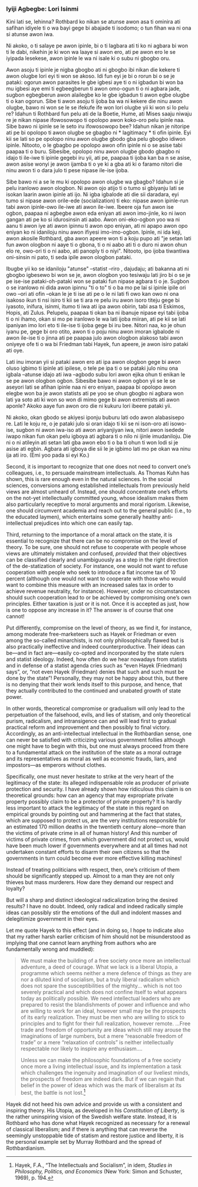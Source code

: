 ### Iyiji Agbegbe: Lori Isinmi

Kini lati se, lehinna? Rothbard ko nikan se atunse awon asa ti ominira ati safihan idiyele ti o wa bayi gege bi abajade ti isodomo; o tun fihan wa ni ona si atunse awon iwa.

Ni akoko, o ti salaye pe awon ipinle, bi o ti lagbara ati ti ko ni agbara bi won ti le dabi, nikehin je ki won wa laaye si awon ero, ati pe awon ero le se iyipada lesekese, awon ipinle le wa ni isale ki o subu ni gbogbo oru.

Awon asoju ti ipinle je nigba gbogbo ati ni gbogbo ibi nikan die kekere ti awon olugbe lori eyi ti won se akoso. Idi fun eyi je bi o rorun bi o se je pataki: ogorun awon parasites le gbe igbesi aye ti o ni igbadun bi won ba mu igbesi aye emi ti egbeegberun ti awon omo-ogun ti o ni agbara jade, sugbon egbegberun awon alailegbe ko le gbe igbadun ti awon egbe olugbe ti o kan ogorun. Sibe ti awon asoju ti ijoba ba wa ni kekere die ninu awon olugbe, bawo ni won se le se ifekufe ife won lori olugbe yii ki won si lo pelu re? Idahun ti Rothbard fun pelu ati de la Boetie, Hume, ati Mises saaju niwaju re je nikan nipase ifowosowopo  ti opolopo awon koko-oro pelu ipinle naa. Sibe bawo ni ipinle se le seto iru ifowosowopo bee? Idahun nikan je nitoripe ati pe bi opolopo ti awon olugbe se gbagbo ni * lagitimacy * ti ofin ipinle. Eyi kii se lati so pe opolopo ninu awon olugbe gbodo gba pelu gbogbo idiwon ipinle. Nitooto, o le gbagbo pe opolopo awon ofin ipinle ni o se asise tabi paapaa ti o buru. Sibesibe, opolopo ninu awon olugbe gbodo gbagbo ni idajo ti ile-iwe ti ipinle gegebi iru yii, ati pe, paapaa ti ijoba kan ba n se asise, awon asise wonyi je awon ijamba ti o ye ki a gba ati ki o faramo nitori die ninu awon ti o dara julo ti pese nipase ile-ise ijoba.

Sibe bawo ni a se le mu ki opolopo awon olugbe wa gbagbo? Idahun si je pelu iranlowo awon ologbon. Ni awon ojo atijo ti o tumo si gbiyanju lati se isokan laarin awon ipinle ati ijo. Ni igba igbalode ati die sii daradara, eyi tumo si nipase awon orile-ede (socialization) ti eko: nipase awon ipinle-run tabi awon ipinle-owo ile-iwe ati awon ile-iwe. Ibeere oja fun awon ise ogbon, paapaa ni agbegbe awon eda eniyan ati awon imo-jinle, ko ni iwon gangan ati pe ko si idurosinsin ati aabo. Awon oni-eko-ogbon yoo wa ni aanu ti awon iye ati awon ipinnu ti awon opo eniyan, ati ni apapo awon opo eniyan ko ni idaniloju ninu awon ifiyesi imo-imo-ogbon. Ipinle, ni ida keji, awon akosile Rothbard, gba awon apeere won ti a koju pupo ati "je setan lati fun awon ologbon ni aaye ti o gbona, ti o ni aabo ati ti o duro ni awon ohun elo re, owo-ori ti o ni aabo, ati panoply ti o niyi". Nitooto, ipo ijoba tiwantiwa oni-sinsin ni pato, ti seda ipile awon ologbon pataki.

Ibugbe yii ko se idaniloju "atunse" –statist –riro , dajudaju; ati bakanna ati ni gbogbo igbesewo bi won se je, awon ologbon yoo tesiwaju lati jiro bi o se je pe ise-ise pataki-oh-pataki won se pataki fun nipase agbara ti o je. Sugbon o se iranlowo ni dida awon ipinnu "ti o to" ti o ba mo pe lai si ipinle ipile ori owo –ori ati ofin –okan le je ti ise ati pe o le ni lati fi owo kan owo ni ona isakoso ikun ti nsi isiro ti kii se ti ara re pelu iru awon isoro titeju gege bi iyasoto, inifura, isinmi, itumo ti iwa ati ipa awon obirin, tabi asa ti Eskimos, Hopis, ati Zulus. Pelupelu, paapaa ti okan ba ni ibanuje nipase eyi tabi ijoba ti o ni ihamo, okan si mo pe iranlowo le wa lati ijoba miiran, ati pe kii se lati ipaniyan imo lori eto ti ile-ise ti ijoba gege bi iru bee. Nitori naa, ko je ohun iyanu pe, gege bi oro otito, awon ti o poju ninu awon imoran igbalode ni awon ile-ise ti o jinna ati pe paapaa julo awon ologbon alakoso tabi awon oniyeye ofe ti o wa bi Friedman tabi Hayek, fun apeere, je awon isiro pataki ati oye.

Lati inu imoran yii si pataki awon ero ati ipa awon ologbon gege bi awon oluso igbimo ti ipinle ati ipilese, o tele pe ipa ti o se pataki julo ninu ona igbala –atunse idajo ati iwa –agbodo subu lori awon ejika ohun ti enikan le se pe awon ologbon ogbon. Sibesibe bawo ni awon ogbon yii se le se aseyori lati se afihan ipinle naa ni ero eniyan, paapaa bi opolopo awon elegbe won ba je awon statists ati pe yoo se ohun gbogbo ni agbara won lati ya soto ati ki won so won di mimo gege bi awon extremists ati awon aponle? Akoko aaye fun awon oro die ni kukuru lori ibeere pataki yii.

Ni akoko, okan gbodo se akiyesi iponju buburu lati odo awon alabasisepo re. Lati le koju re, o je pataki julo si oran idajo ti kii se ni ison-oro ati isowo-ise, sugbon ni awon iwa-iso ati awon ariyanjiyan iwa, nitori awon isedede iwapo nikan fun okan pelu igboya ati agbara ti o nilo ni ijinle imudaniloju. Die ni o ni atileyin ati setan lati gba awon ebo ti o ba ti ohun ti won lodi si je asise ati egbin. Agbara ati igboya die sii le je igbimo lati mo pe okan wa ninu ija ati iro. (Emi yoo pada si eyi Ko.)

Second, it is important to recognize that one does not need to convert one’s colleagues, i.e., to persuade mainstream intellectuals. As Thomas Kuhn has shown, this is rare enough even in the natural sciences. In the social sciences, conversions among established intellectuals from previously held views are almost unheard of. Instead, one should concentrate one’s efforts on the not-yet intellectually committed young, whose idealism makes them also particularly receptive to moral arguments and moral rigorism. Likewise, one should circumvent academia and reach out to the general public (i.e., to the educated laymen), which entertains some generally healthy anti-intellectual prejudices into which one can easily tap.

Third, returning to the importance of a moral attack on the state, it is essential to recognize that there can be no compromise on the level of theory. To be sure, one should not refuse to cooperate with people whose views are ultimately mistaken and confused, *provided* that their objectives can be classified clearly and unambiguously as a step in the right direction of the de-statization of society. For instance, one would not want to refuse cooperation with people who seek to introduce a flat income tax of 10 percent (although one would not want to cooperate with those who would want to combine this measure with an increased sales tax in order to achieve revenue neutrality, for instance). However, under no circumstances should such cooperation lead to or be achieved by compromising one’s own principles. Either taxation is just or it is not. Once it is accepted as just, how is one to oppose any increase in it? The answer is of course that one cannot!

Put differently, compromise on the level of theory, as we find it, for instance, among moderate free-marketeers such as Hayek or Friedman or even among the so-called minarchists, is not only philosophically flawed but is also practically ineffective and indeed counterproductive. Their ideas can be—and in fact are—easily co-opted and incorporated by the state rulers and statist ideology. Indeed, how often do we hear nowadays from statists and in defense of a statist agenda cries such as “even Hayek (Friedman) says”, or, “not even Hayek (Friedman) denies that such and such must be done by the state”! Personally, they may not be happy about this, but there is no denying that their work lends itself to this purpose, and hence, that they actually contributed to the continued and unabated growth of state power.

In other words, theoretical compromise or gradualism will only lead to the perpetuation of the falsehood, evils, and lies of statism, and only theoretical purism, radicalism, and intransigence can and will lead first to gradual practical reform and improvement and then possibly to final victory. Accordingly, as an anti-intellectual intellectual in the Rothbardian sense, one can never be satisfied with criticizing various government follies although one might have to begin with this, but one must always proceed from there to a fundamental attack on the institution of the state as a moral outrage and its representatives as moral as well as economic frauds, liars, and impostors—as emperors without clothes.

Specifically, one must never hesitate to strike at the very heart of the legitimacy of the state: its alleged indispensable role as producer of private protection and security. I have already shown how ridiculous this claim is on theoretical grounds: how can an agency that may expropriate private property possibly claim to be a protector of private property? It is hardly less important to attack the legitimacy of the state in this regard on empirical grounds by pointing out and hammering at the fact that states, which are supposed to protect us, are the very institutions responsible for an estimated 170 million deaths in the twentieth century alone—more than the victims of private crime in all of human history! And this number of victims of private crimes, from which government did not protect us, would have been much lower if governments everywhere and at all times had not undertaken constant efforts to disarm their own citizens so that the governments in turn could become ever more effective killing machines!

Instead of treating politicians with respect, then, one’s criticism of them should be significantly stepped up. Almost to a man they are not only thieves but mass murderers. How dare they demand our respect and loyalty?

But will a sharp and distinct ideological radicalization bring the desired results? I have no doubt. Indeed, only radical and indeed radically simple ideas can possibly stir the emotions of the dull and indolent masses and delegitimize government in their eyes.

Let me quote Hayek to this effect (and in doing so, I hope to indicate also that my rather harsh earlier criticism of him should not be misunderstood as implying that one cannot learn anything from authors who are fundamentally wrong and muddled):

> We must make the building of a free society once more an intellectual adventure, a deed of courage. What we lack is a liberal Utopia, a programme which seems neither a mere defence of things as they are nor a diluted kind of socialism, but a truly liberal radicalism which does not spare the susceptibilities of the mighty... which is not too severely practical and which does not confine itself to what appears today as politically possible. We need intellectual leaders who are prepared to resist the blandishments of power and influence and who are willing to work for an ideal, however small may be the prospects of its early realization. They must be men who are willing to stick to principles and to fight for their full realization, however remote. ...Free trade and freedom of opportunity are ideas which still may arouse the imaginations of large numbers, but a mere “reasonable freedom of trade” or a mere “relaxation of controls” is neither intellectually respectable nor likely to inspire any enthusiasm....
>
> Unless we can make the philosophic foundations of a free society once more a living intellectual issue, and its implementation a task which challenges the ingenuity and imagination of our liveliest minds, the prospects of freedom are indeed dark. But if we can regain that belief in the power of ideas which was the mark of liberalism at its best, the battle is not lost.[^2]

[^2]: Hayek, F.A., “The Intellectuals and Socialism”, in idem, *Studies in Philosophy, Politics, and Economics* (New York: Simon and Schuster, 1969), p. 194.

Hayek did not heed his own advice and provide us with a consistent and inspiring theory. His Utopia, as developed in his *Constitution of Liberty*, is the rather uninspiring vision of the Swedish welfare state. Instead, it is Rothbard who has done what Hayek recognized as necessary for a renewal of classical liberalism; and if there is anything that can reverse the seemingly unstoppable tide of statism and restore justice and liberty, it is the personal example set by Murray Rothbard and the spread of Rothbardianism.
